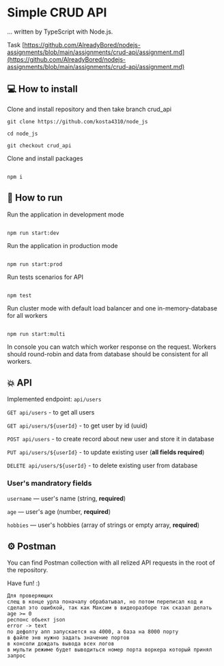 # Simple CRUD API

... written by TypeScript with Node.js.

Task [https://github.com/AlreadyBored/nodejs-assignments/blob/main/assignments/crud-api/assignment.md](https://github.com/AlreadyBored/nodejs-assignments/blob/main/assignments/crud-api/assignment.md)

## 💻 How to install

Clone and install repository and then take branch crud_api

```
git clone https://github.com/kosta4310/node_js

cd node_js

git checkout crud_api

```

Clone and install packages

```

npm i

```

## 🚀 How to run

Run the application in development mode

```

npm run start:dev

```

Run the application in production mode

```

npm run start:prod

```

Run tests scenarios for API

```

npm test

```

Run cluster mode with default load balancer and one in-memory-database for all workers

```

npm run start:multi

```

In console you can watch which worker response on the request. Workers should round-robin and data from database should be consistent for all workers.

## 💥 API

Implemented endpoint: `api/users`

`GET api/users` - to get all users

`GET api/users/${userId}` - to get user by id (uuid)

`POST api/users` - to create record about new user and store it in database

`PUT api/users/${userId}` - to update existing user (**all fields required**)

`DELETE api/users/${userId}` - to delete existing user from database

### User's mandratory fields

`username` — user's name (string, **required**)

`age` — user's age (number, **required**)

`hobbies` — user's hobbies (array of strings or empty array, **required**)

## ⚙️ Postman

You can find Postman collection with all relized API requests in the root of the repository.

Have fun! :)

```
Для проверяющих
слещ в конце урла поначалу обрабатывал, но потом переписал код и сделал это ошибкой, так как Максим в видеоразборе так сказал делать
age >= 0
респонс обьект json
error -> text
по дефолту апп запускается на 4000, а база на 8000 порту
в файле энв нужно задать значение портов
в консоли дождать вывода всех логов
в мульти режиме будет выводиться номер порта воркера который принял запрос
```
